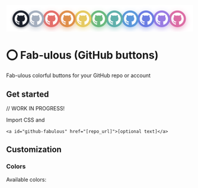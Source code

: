 ![GitHub Fabulous](./assets/github-fabulous.png)

# ⭕️ Fab-ulous (GitHub buttons)

Fab-ulous colorful buttons for your GitHub repo or account

## Get started

// WORK IN PROGRESS!

Import CSS and

```
<a id="github-fabulous" href="[repo_url]">[optional text]</a>
```

## Customization

### Colors

Available colors: